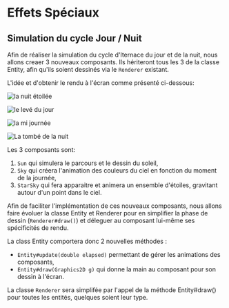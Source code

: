 # Effets Spéciaux

## Simulation du cycle Jour / Nuit

Afin de réaliser la simulation du cycle d'lternace du jour et de la nuit, nous 
allons creaer 3 nouveaux composants. Ils hériteront tous les 3 de la classe Entity, 
afin qu'ils soient dessinés via le `Renderer` existant.

L'idée et d'obtenir le rendu à l'écran comme présenté ci-dessous:

![la nuit étoilée](../illustrations/SFK_StarSky.png)

![le levé du jour](../illustrations/SFK_SunBurst.png)

![la mi journée](../illustrations/SFK_MidDaySun.png)

![La tombé de la nuit](../illustrations/SFK_End_Of_Day.png)


Les 3 composants sont:

1. `Sun` qui simulera le parcours et le dessin du soleil, 
2. `Sky` qui créera l'animation des couleurs du ciel en fonction du moment de la journée,
3. `StarSky` qui fera apparaitre et animera un ensemble d'étoiles, gravitant autour 
d'un point dans le ciel.

Afin de faciliter l'implémentation de ces nouveaux composants, nous allons faire 
évoluer la classe Entity et Renderer pour en simplifier la phase de dessin 
(`Renderer#draw()`) et déleguer au composant lui-même ses spécificités de rendu.

La class Entity comportera donc 2 nouvelles méthodes :

- `Entity#update(double elapsed)` permettant de gérer les animations des composants,
- `Entity#draw(Graphics2D g)` qui donne la main au composant pour son dessin à l'écran.

La classe `Renderer` sera simplifée par l'appel de la méthode Entity#draw() pour 
toutes les entités, quelques soient leur type.

